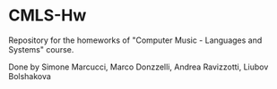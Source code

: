 # CMLS-Hw
Repository for the homeworks of "Computer Music - Languages and Systems" course. 

Done by Simone Marcucci, Marco Donzzelli, Andrea Ravizzotti, Liubov Bolshakova
